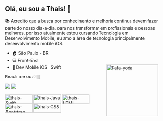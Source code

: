 ## Olá, eu sou a Thais! 👋
 

📚 Acredito que a busca por conhecimento e melhoria continua devem fazer parte do nosso dia-a-dia, para nos transformar em profissionais e pessoas melhores, por isso atualmente estou cursando Tecnologia em Desenvolvimento Mobile, eu amo a área de tecnologia principalmente desenvolvimento mobile iOS.


- 🏠 São Paulo - BR
- 💻 Front-End
- 📲 Dev Mobile iOS | Swift 
  <a href = "https://github.com/thaisgon"><img align="right" alt="Rafa-yoda" height="170" width="170" src="https://cdn.discordapp.com/attachments/881884395651362830/881885433473142784/melhor2.gif"></a>

Reach me out 👇🏼

<div>
  <a href = "mailto:thaisgs.silva@gmail.com"><img src="https://img.shields.io/badge/-Gmail-%23333?style=for-the-badge&logo=gmail&logoColor=white" target="_blank"></a>
  <a href="https://www.linkedin.com/in/thaisgon" target="_blank"><img src="https://img.shields.io/badge/-LinkedIn-%230077B5?style=for-the-badge&logo=linkedin&logoColor=white" target="_blank"></a>   
</div>


  <div style="display: inline_block"><br> 
     <img align="center" alt="thais-Swift" height="30" width="90" src="https://img.shields.io/badge/Swift-FA7343?style=for-the-badge&logo=swift&logoColor=white"> 
  <img align="center" alt="thais-Java" height="30" width="90" src="https://img.shields.io/badge/python-3670A0?style=for-the-badge&logo=python&logoColor=ffdd54">  
  <img align="center" alt="thais-HTML" height="30" width="90" src="https://img.shields.io/badge/HTML-239120?style=for-the-badge&logo=html5&logoColor=white">   
  <img align="center" alt="thais-Bootstrap" height="30" width="90" src="https://img.shields.io/badge/Bootstrap-563D7C?style=for-the-badge&logo=bootstrap&logoColor=white"> 
  <img align="center" alt="thais-CSS" height="30" width="90" src="https://img.shields.io/badge/CSS-239120?&style=for-the-badge&logo=css3&logoColor=white">     
   
</div>


##  





